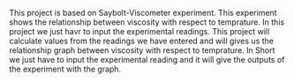 This project is based on Saybolt-Viscometer experiment.
This experiment shows the relationship between viscosity with respect to temprature.
In this project we just havr to input the experimental readings. 
This project will calculate values from the readings we have entered and will gives us the relationship graph between viscosity with respect to temprature.
In Short we just have to input the experimental reading and it will give the outputs of the experiment with the graph.
